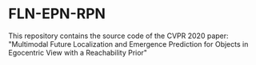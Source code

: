 # FLN-EPN-RPN
This repository contains the source code of the CVPR 2020 paper: "Multimodal Future Localization and Emergence Prediction for Objects in Egocentric View with a Reachability Prior"

